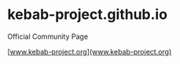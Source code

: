 kebab-project.github.io
=======================

Official Community Page

[www.kebab-project.org](www.kebab-project.org)
